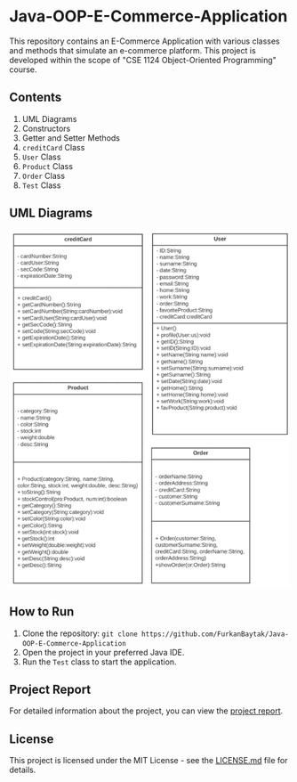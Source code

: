 # Java-OOP-E-Commerce-Application

This repository contains an E-Commerce Application with various classes and methods that simulate an e-commerce platform. This project is developed within the scope of "CSE 1124 Object-Oriented Programming" course.

## Contents

1. UML Diagrams
2. Constructors
3. Getter and Setter Methods
4. `creditCard` Class
5. `User` Class
6. `Product` Class
7. `Order` Class
8. `Test` Class

## UML Diagrams

![UML Diagram](https://github.com/FurkanBaytak/Java-OOP-E-Commerce-Application/blob/main/UML%20Diagrams.png)

## How to Run

1. Clone the repository: `git clone https://github.com/FurkanBaytak/Java-OOP-E-Commerce-Application`
2. Open the project in your preferred Java IDE.
3. Run the `Test` class to start the application.

## Project Report

For detailed information about the project, you can view the [project report](https://github.com/FurkanBaytak/Java-OOP-E-Commerce-Application/blob/main/Furkan%20Baytak%20E-Commerce%20Application.pdf).

## License

This project is licensed under the MIT License - see the [LICENSE.md](LICENSE.md) file for details.
